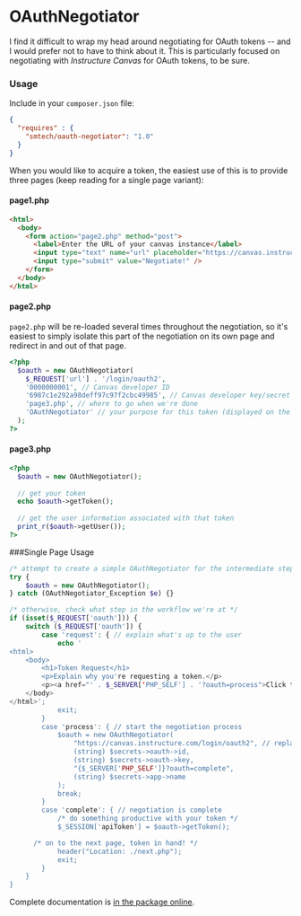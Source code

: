 # OAuthNegotiator

I find it difficult to wrap my head around negotiating for OAuth tokens -- and I would prefer not to have to think about it.
This is particularly focused on negotiating with _Instructure Canvas_ for OAuth tokens, to be sure.

### Usage

Include in your `composer.json` file:

```JSON
{
  "requires" : {
    "smtech/oauth-negotiator": "1.0"
  }
}
```

When you would like to acquire a token, the easiest use of this is to provide three pages (keep reading for a single page variant):

#### page1.php

```HTML
<html>
  <body>
    <form action="page2.php" method="post">
      <label>Enter the URL of your canvas instance</label>
      <input type="text" name="url" placeholder="https://canvas.instructure.com" />
      <input type="submit" value="Negotiate!" />
    </form>
  </body>
</html>
```

#### page2.php

`page2.php` will be re-loaded several times throughout the negotiation, so it's easiest to simply isolate this part of the 
negotiation on its own page and redirect in and out of that page.

```PHP
<?php
  $oauth = new OAuthNegotiator(
    $_REQUEST['url'] . '/login/oauth2',
    '0000000001', // Canvas developer ID
    '6987c1e292a98deff97c97f2cbc49985', // Canvas developer key/secret (referred to both ways in their documentation)
    'page3.php', // where to go when we're done
    'OAuthNegotiator' // your purpose for this token (displayed on the user settings page in Canvas)
  );
?>
```

#### page3.php

```PHP
<?php
  $oauth = new OAuthNegotiator();
  
  // get your token
  echo $oauth->getToken();
  
  // get the user information associated with that token
  print_r($oauth->getUser());
?>
```
###Single Page Usage

```PHP
/* attempt to create a simple OAuthNegotiator for the intermediate steps in the workflow */
try {
	$oauth = new OAuthNegotiator();
} catch (OAuthNegotiator_Exception $e) {}

/* otherwise, check what step in the workflow we're at */
if (isset($_REQUEST['oauth'])) {
	switch ($_REQUEST['oauth']) {
		case 'request': { // explain what's up to the user
			echo '
<html>
	<body>
		<h1>Token Request</h1>
		<p>Explain why you're requesting a token.</p>
		<p><a href="' . $_SERVER['PHP_SELF'] . '?oauth=process">Click to continue</a></p>
	</body>
</html>';
			exit;
		}
		case 'process': { // start the negotiation process
			$oauth = new OAuthNegotiator(
				"https://canvas.instructure.com/login/oauth2", // replace with your OAuth provider endpoint
				(string) $secrets->oauth->id,
				(string) $secrets->oauth->key,
				"{$_SERVER['PHP_SELF']}?oauth=complete",
				(string) $secrets->app->name
			);
			break;
		}
		case 'complete': { // negotiation is complete
			/* do something productive with your token */
			$_SESSION['apiToken'] = $oauth->getToken();

      /* on to the next page, token in hand! */
			header("Location: ./next.php");
			exit;
		}
	}
}
```

Complete documentation is [in the package online](https://htmlpreview.github.io?https://github.com/smtech/oauth-negotiator/blob/master/doc/index.html).
